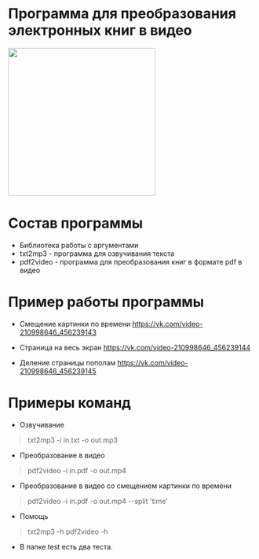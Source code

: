 # Программа для преобразования электронных книг в видео

<img height="300" src="https://pulsdel.ru/KK_Mirocod/BookToVideo/raw/branch/master/img/Logo_White.png"/>

# Состав программы
* Библиотека работы с аргументами
* txt2mp3 - программа для озвучивания текста
* pdf2video - программа для преобразования книг в формате pdf в видео

# Пример работы программы

* Смещение картинки по времени
https://vk.com/video-210998646_456239143

* Страница на весь экран
https://vk.com/video-210998646_456239144

* Деление страницы пополам
https://vk.com/video-210998646_456239145

# Примеры команд

* Озвучивание
> txt2mp3 -i in.txt -o out.mp3

* Преобразование в видео
> pdf2video -i in.pdf -o out.mp4

* Преобразование в видео cо смещением картинки по времени
> pdf2video -i in.pdf -o out.mp4 --split 'time'

* Помощь
> txt2mp3 -h
> pdf2video -h

* В папке test есть два теста.
